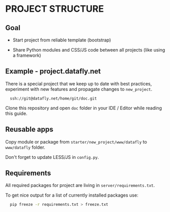 PROJECT STRUCTURE
=================

Goal
----

- Start project from reliable template (bootstrap)

- Share Python modules and CSS/JS code between all projects
  (like using a framework)

Example - project.datafly.net
-----------------------------

There is a special project that we keep up to date with best practices,
experiment with new features and propagate changes to `new_project`.

```
  ssh://git@datafly.net/home/git/doc.git
```

Clone this repository and open `doc` folder in your IDE / Editor while
reading this guide.

Reusable apps
-------------

Copy module or package from `starter/new_project/www/datafly`
to `www/datafly` folder.

Don't forget to update LESS/JS in `config.py`.

Requirements
------------

All required packages for project are living in `server/requirements.txt`.

To get nice output for a list of currently installed packages use:

```bash
  pip freeze -r requirements.txt > freeze.txt
```